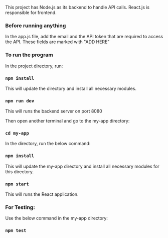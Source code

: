 This project has Node.js as its backend to handle API calls. React.js is responsible for frontend.

### Before running anything
In the app.js file, add the email and the API token that are required to access the API. These fields are marked with "ADD HERE"


### To run the program

In the project directory, run:

### `npm install`

This will update the directory and install all necessary modules.


### `npm run dev`

This will runs the backend server on port 8080

Then open another terminal and go to the my-app directory:

### `cd my-app`

In the directory, run the below command:

### `npm install`

This will update the my-app directory and install all necessary modules for this directory.

### `npm start`

This will runs the React application.


### For Testing:
Use the below command in the my-app directory:
### `npm test`
